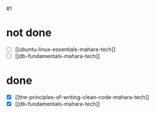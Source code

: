 #1
# not done
- [ ] [[ubuntu-linux-essentials-mahara-tech]]
- [ ] [[db-fundamentals-mahara-tech]]
# done
- [x] [[the-principles-of-writing-clean-code-mahara-tech]]
- [x] [[db-fundamentals-mahara-tech]]

